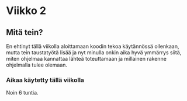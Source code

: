 # Viikko 2

## Mitä tein?

En ehtinyt tällä viikolla aloittamaan koodin tekoa käytännössä ollenkaan, mutta tein taustatyötä lisää ja nyt minulla onkin aika hyvä ymmärrys siitä, 
miten ohjelmaa kannattaa lähteä toteuttamaan ja millainen rakenne ohjelmalla tulee olemaan.

### Aikaa käytetty tällä viikolla

Noin 6 tuntia.
